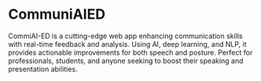 # CommuniAIED
CommiAI-ED is a cutting-edge web app enhancing communication skills with real-time feedback and analysis. Using AI, deep learning, and NLP, it provides actionable improvements for both speech and posture. Perfect for professionals, students, and anyone seeking to boost their speaking and presentation abilities.
